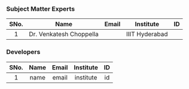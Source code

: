 <!-- Remove all lines above this line before making changes to the file -->
### Subject Matter Experts
| SNo. | Name                    | Email | Institute      | ID |
|:----:|:-----------------------:|:-----:|:--------------:|:--:|
| 1    | Dr. Venkatesh Choppella |       | IIIT Hyderabad |    |

### Developers
| SNo. | Name | Email | Institute | ID |
|:----:|:----:|:-----:|:---------:|:--:|
| 1    | name | email | institute | id |

